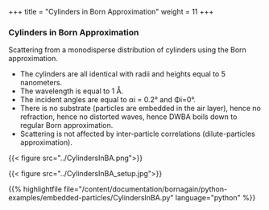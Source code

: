 +++
title = "Cylinders in Born Approximation"
weight = 11
+++

### Cylinders in Born Approximation

Scattering from a monodisperse distribution of cylinders using the Born approximation.

* The cylinders are all identical with radii and heights equal to 5 nanometers.
* The wavelength is equal to 1 Å.
* The incident angles are equal to αi = 0.2° and Φi=0°.
* There is no substrate (particles are embedded in the air layer), hence no refraction, hence no distorted waves, hence DWBA boils down to regular Born approximation.
* Scattering is not affected by inter-particle correlations (dilute-particles approximation).

{{< figure src="../CylindersInBA.png">}}

{{< figure src="../CylindersInBA_setup.jpg">}}

{{% highlightfile file="/content/documentation/bornagain/python-examples/embedded-particles/CylindersInBA.py" language="python" %}}


